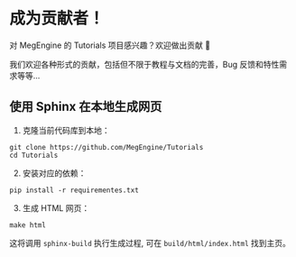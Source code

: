 # 成为贡献者！

对 MegEngine 的 Tutorials 项目感兴趣？欢迎做出贡献 :clap:

我们欢迎各种形式的贡献，包括但不限于教程与文档的完善，Bug 反馈和特性需求等等...

## 使用 Sphinx 在本地生成网页

1. 克隆当前代码库到本地：
```shell
git clone https://github.com/MegEngine/Tutorials
cd Tutorials
```
2. 安装对应的依赖：
```shell
pip install -r requirementes.txt
```
3. 生成 HTML 网页：
```shell
make html
```
这将调用 `sphinx-build` 执行生成过程, 可在 `build/html/index.html` 找到主页。